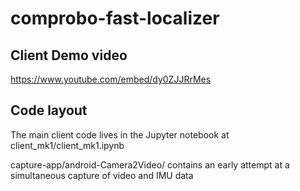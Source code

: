 # comprobo-fast-localizer

## Client Demo video
https://www.youtube.com/embed/dy0ZJJRrMes

## Code layout
The main client code lives in the Jupyter notebook at client_mk1/client_mk1.ipynb

capture-app/android-Camera2Video/ contains an early attempt at a simultaneous capture of video and IMU data
